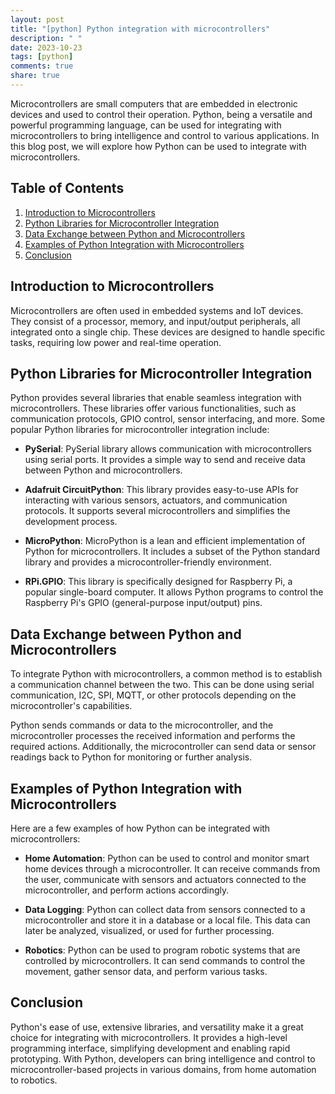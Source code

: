 ```yaml
---
layout: post
title: "[python] Python integration with microcontrollers"
description: " "
date: 2023-10-23
tags: [python]
comments: true
share: true
---
```


Microcontrollers are small computers that are embedded in electronic devices and used to control their operation. Python, being a versatile and powerful programming language, can be used for integrating with microcontrollers to bring intelligence and control to various applications. In this blog post, we will explore how Python can be used to integrate with microcontrollers.

## Table of Contents
1. [Introduction to Microcontrollers](#introduction-to-microcontrollers)
2. [Python Libraries for Microcontroller Integration](#python-libraries-for-microcontroller-integration)
3. [Data Exchange between Python and Microcontrollers](#data-exchange-between-python-and-microcontrollers)
4. [Examples of Python Integration with Microcontrollers](#examples-of-python-integration-with-microcontrollers)
5. [Conclusion](#conclusion)

## Introduction to Microcontrollers
Microcontrollers are often used in embedded systems and IoT devices. They consist of a processor, memory, and input/output peripherals, all integrated onto a single chip. These devices are designed to handle specific tasks, requiring low power and real-time operation.

## Python Libraries for Microcontroller Integration
Python provides several libraries that enable seamless integration with microcontrollers. These libraries offer various functionalities, such as communication protocols, GPIO control, sensor interfacing, and more. Some popular Python libraries for microcontroller integration include:

- **PySerial**: PySerial library allows communication with microcontrollers using serial ports. It provides a simple way to send and receive data between Python and microcontrollers.

- **Adafruit CircuitPython**: This library provides easy-to-use APIs for interacting with various sensors, actuators, and communication protocols. It supports several microcontrollers and simplifies the development process.

- **MicroPython**: MicroPython is a lean and efficient implementation of Python for microcontrollers. It includes a subset of the Python standard library and provides a microcontroller-friendly environment.

- **RPi.GPIO**: This library is specifically designed for Raspberry Pi, a popular single-board computer. It allows Python programs to control the Raspberry Pi's GPIO (general-purpose input/output) pins.

## Data Exchange between Python and Microcontrollers
To integrate Python with microcontrollers, a common method is to establish a communication channel between the two. This can be done using serial communication, I2C, SPI, MQTT, or other protocols depending on the microcontroller's capabilities.

Python sends commands or data to the microcontroller, and the microcontroller processes the received information and performs the required actions. Additionally, the microcontroller can send data or sensor readings back to Python for monitoring or further analysis.

## Examples of Python Integration with Microcontrollers
Here are a few examples of how Python can be integrated with microcontrollers:

- **Home Automation**: Python can be used to control and monitor smart home devices through a microcontroller. It can receive commands from the user, communicate with sensors and actuators connected to the microcontroller, and perform actions accordingly.

- **Data Logging**: Python can collect data from sensors connected to a microcontroller and store it in a database or a local file. This data can later be analyzed, visualized, or used for further processing.

- **Robotics**: Python can be used to program robotic systems that are controlled by microcontrollers. It can send commands to control the movement, gather sensor data, and perform various tasks.

## Conclusion
Python's ease of use, extensive libraries, and versatility make it a great choice for integrating with microcontrollers. It provides a high-level programming interface, simplifying development and enabling rapid prototyping. With Python, developers can bring intelligence and control to microcontroller-based projects in various domains, from home automation to robotics.